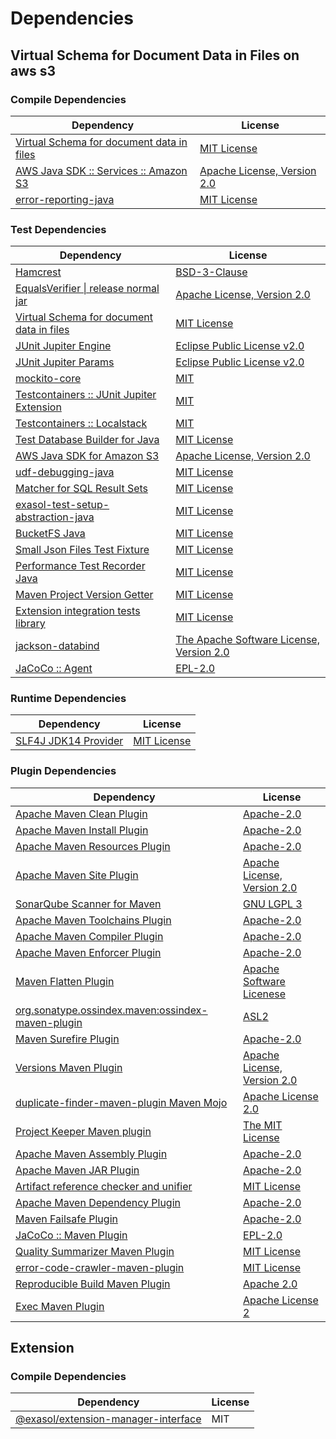 <!-- @formatter:off -->
# Dependencies

## Virtual Schema for Document Data in Files on aws s3

### Compile Dependencies

| Dependency                                     | License                          |
| ---------------------------------------------- | -------------------------------- |
| [Virtual Schema for document data in files][0] | [MIT License][1]                 |
| [AWS Java SDK :: Services :: Amazon S3][2]     | [Apache License, Version 2.0][3] |
| [error-reporting-java][4]                      | [MIT License][5]                 |

### Test Dependencies

| Dependency                                      | License                                       |
| ----------------------------------------------- | --------------------------------------------- |
| [Hamcrest][6]                                   | [BSD-3-Clause][7]                             |
| [EqualsVerifier \| release normal jar][8]       | [Apache License, Version 2.0][9]              |
| [Virtual Schema for document data in files][0]  | [MIT License][1]                              |
| [JUnit Jupiter Engine][10]                      | [Eclipse Public License v2.0][11]             |
| [JUnit Jupiter Params][10]                      | [Eclipse Public License v2.0][11]             |
| [mockito-core][12]                              | [MIT][13]                                     |
| [Testcontainers :: JUnit Jupiter Extension][14] | [MIT][15]                                     |
| [Testcontainers :: Localstack][14]              | [MIT][15]                                     |
| [Test Database Builder for Java][16]            | [MIT License][17]                             |
| [AWS Java SDK for Amazon S3][2]                 | [Apache License, Version 2.0][3]              |
| [udf-debugging-java][18]                        | [MIT License][19]                             |
| [Matcher for SQL Result Sets][20]               | [MIT License][21]                             |
| [exasol-test-setup-abstraction-java][22]        | [MIT License][23]                             |
| [BucketFS Java][24]                             | [MIT License][25]                             |
| [Small Json Files Test Fixture][26]             | [MIT License][27]                             |
| [Performance Test Recorder Java][28]            | [MIT License][29]                             |
| [Maven Project Version Getter][30]              | [MIT License][31]                             |
| [Extension integration tests library][32]       | [MIT License][33]                             |
| [jackson-databind][34]                          | [The Apache Software License, Version 2.0][9] |
| [JaCoCo :: Agent][35]                           | [EPL-2.0][36]                                 |

### Runtime Dependencies

| Dependency                 | License           |
| -------------------------- | ----------------- |
| [SLF4J JDK14 Provider][37] | [MIT License][38] |

### Plugin Dependencies

| Dependency                                              | License                          |
| ------------------------------------------------------- | -------------------------------- |
| [Apache Maven Clean Plugin][39]                         | [Apache-2.0][9]                  |
| [Apache Maven Install Plugin][40]                       | [Apache-2.0][9]                  |
| [Apache Maven Resources Plugin][41]                     | [Apache-2.0][9]                  |
| [Apache Maven Site Plugin][42]                          | [Apache License, Version 2.0][9] |
| [SonarQube Scanner for Maven][43]                       | [GNU LGPL 3][44]                 |
| [Apache Maven Toolchains Plugin][45]                    | [Apache-2.0][9]                  |
| [Apache Maven Compiler Plugin][46]                      | [Apache-2.0][9]                  |
| [Apache Maven Enforcer Plugin][47]                      | [Apache-2.0][9]                  |
| [Maven Flatten Plugin][48]                              | [Apache Software Licenese][9]    |
| [org.sonatype.ossindex.maven:ossindex-maven-plugin][49] | [ASL2][50]                       |
| [Maven Surefire Plugin][51]                             | [Apache-2.0][9]                  |
| [Versions Maven Plugin][52]                             | [Apache License, Version 2.0][9] |
| [duplicate-finder-maven-plugin Maven Mojo][53]          | [Apache License 2.0][54]         |
| [Project Keeper Maven plugin][55]                       | [The MIT License][56]            |
| [Apache Maven Assembly Plugin][57]                      | [Apache-2.0][9]                  |
| [Apache Maven JAR Plugin][58]                           | [Apache-2.0][9]                  |
| [Artifact reference checker and unifier][59]            | [MIT License][60]                |
| [Apache Maven Dependency Plugin][61]                    | [Apache-2.0][9]                  |
| [Maven Failsafe Plugin][62]                             | [Apache-2.0][9]                  |
| [JaCoCo :: Maven Plugin][63]                            | [EPL-2.0][36]                    |
| [Quality Summarizer Maven Plugin][64]                   | [MIT License][65]                |
| [error-code-crawler-maven-plugin][66]                   | [MIT License][67]                |
| [Reproducible Build Maven Plugin][68]                   | [Apache 2.0][50]                 |
| [Exec Maven Plugin][69]                                 | [Apache License 2][9]            |

## Extension

### Compile Dependencies

| Dependency                                | License |
| ----------------------------------------- | ------- |
| [@exasol/extension-manager-interface][70] | MIT     |

[0]: https://github.com/exasol/virtual-schema-common-document-files/
[1]: https://github.com/exasol/virtual-schema-common-document-files/blob/main/LICENSE
[2]: https://aws.amazon.com/sdkforjava
[3]: https://aws.amazon.com/apache2.0
[4]: https://github.com/exasol/error-reporting-java/
[5]: https://github.com/exasol/error-reporting-java/blob/main/LICENSE
[6]: http://hamcrest.org/JavaHamcrest/
[7]: https://raw.githubusercontent.com/hamcrest/JavaHamcrest/master/LICENSE
[8]: https://www.jqno.nl/equalsverifier
[9]: https://www.apache.org/licenses/LICENSE-2.0.txt
[10]: https://junit.org/junit5/
[11]: https://www.eclipse.org/legal/epl-v20.html
[12]: https://github.com/mockito/mockito
[13]: https://opensource.org/licenses/MIT
[14]: https://java.testcontainers.org
[15]: http://opensource.org/licenses/MIT
[16]: https://github.com/exasol/test-db-builder-java/
[17]: https://github.com/exasol/test-db-builder-java/blob/main/LICENSE
[18]: https://github.com/exasol/udf-debugging-java/
[19]: https://github.com/exasol/udf-debugging-java/blob/main/LICENSE
[20]: https://github.com/exasol/hamcrest-resultset-matcher/
[21]: https://github.com/exasol/hamcrest-resultset-matcher/blob/main/LICENSE
[22]: https://github.com/exasol/exasol-test-setup-abstraction-java/
[23]: https://github.com/exasol/exasol-test-setup-abstraction-java/blob/main/LICENSE
[24]: https://github.com/exasol/bucketfs-java/
[25]: https://github.com/exasol/bucketfs-java/blob/main/LICENSE
[26]: https://github.com/exasol/small-json-files-test-fixture/
[27]: https://github.com/exasol/small-json-files-test-fixture/blob/main/LICENSE
[28]: https://github.com/exasol/performance-test-recorder-java/
[29]: https://github.com/exasol/performance-test-recorder-java/blob/main/LICENSE
[30]: https://github.com/exasol/maven-project-version-getter/
[31]: https://github.com/exasol/maven-project-version-getter/blob/main/LICENSE
[32]: https://github.com/exasol/extension-manager/
[33]: https://github.com/exasol/extension-manager/blob/main/LICENSE
[34]: https://github.com/FasterXML/jackson
[35]: https://www.eclemma.org/jacoco/index.html
[36]: https://www.eclipse.org/legal/epl-2.0/
[37]: http://www.slf4j.org
[38]: http://www.opensource.org/licenses/mit-license.php
[39]: https://maven.apache.org/plugins/maven-clean-plugin/
[40]: https://maven.apache.org/plugins/maven-install-plugin/
[41]: https://maven.apache.org/plugins/maven-resources-plugin/
[42]: https://maven.apache.org/plugins/maven-site-plugin/
[43]: http://sonarsource.github.io/sonar-scanner-maven/
[44]: http://www.gnu.org/licenses/lgpl.txt
[45]: https://maven.apache.org/plugins/maven-toolchains-plugin/
[46]: https://maven.apache.org/plugins/maven-compiler-plugin/
[47]: https://maven.apache.org/enforcer/maven-enforcer-plugin/
[48]: https://www.mojohaus.org/flatten-maven-plugin/
[49]: https://sonatype.github.io/ossindex-maven/maven-plugin/
[50]: http://www.apache.org/licenses/LICENSE-2.0.txt
[51]: https://maven.apache.org/surefire/maven-surefire-plugin/
[52]: https://www.mojohaus.org/versions/versions-maven-plugin/
[53]: https://basepom.github.io/duplicate-finder-maven-plugin
[54]: http://www.apache.org/licenses/LICENSE-2.0.html
[55]: https://github.com/exasol/project-keeper/
[56]: https://github.com/exasol/project-keeper/blob/main/LICENSE
[57]: https://maven.apache.org/plugins/maven-assembly-plugin/
[58]: https://maven.apache.org/plugins/maven-jar-plugin/
[59]: https://github.com/exasol/artifact-reference-checker-maven-plugin/
[60]: https://github.com/exasol/artifact-reference-checker-maven-plugin/blob/main/LICENSE
[61]: https://maven.apache.org/plugins/maven-dependency-plugin/
[62]: https://maven.apache.org/surefire/maven-failsafe-plugin/
[63]: https://www.jacoco.org/jacoco/trunk/doc/maven.html
[64]: https://github.com/exasol/quality-summarizer-maven-plugin/
[65]: https://github.com/exasol/quality-summarizer-maven-plugin/blob/main/LICENSE
[66]: https://github.com/exasol/error-code-crawler-maven-plugin/
[67]: https://github.com/exasol/error-code-crawler-maven-plugin/blob/main/LICENSE
[68]: http://zlika.github.io/reproducible-build-maven-plugin
[69]: https://www.mojohaus.org/exec-maven-plugin
[70]: https://registry.npmjs.org/@exasol/extension-manager-interface/-/extension-manager-interface-0.4.3.tgz
